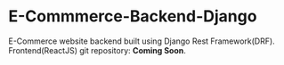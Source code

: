 # E-Commmerce-Backend-Django
E-Commerce website backend built using Django Rest Framework(DRF).
<br />Frontend(ReactJS) git repository: <b>Coming Soon</b>.